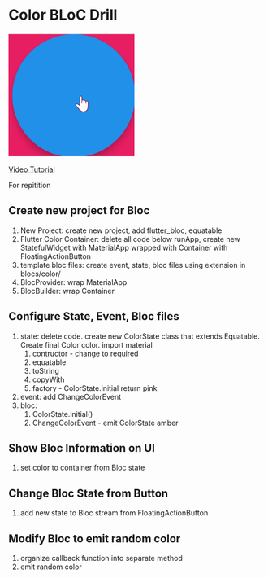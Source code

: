 # Color BLoC Drill

![screenshot](docs/assets/screenshot.gif)

[Video Tutorial](https://youtu.be/drkvsBh2ru8)

For repitition

## Create new project for Bloc

1. New Project: create new project, add flutter_bloc, equatable
1. Flutter Color Container: delete all code below runApp, create new StatefulWidget with MaterialApp wrapped with Container with FloatingActionButton
1. template bloc files: create event, state, bloc files using extension in blocs/color/
1. BlocProvider: wrap MaterialApp 
1. BlocBuilder: wrap Container 

## Configure  State, Event, Bloc files

1. state: delete code. create new ColorState class that extends Equatable.  Create final Color color. import material
    1. contructor - change to required
    1. equatable
    1. toString
    1. copyWith
    1. factory - ColorState.initial return pink
1. event: add ChangeColorEvent
1. bloc: 
    1. ColorState.initial()
    1. ChangeColorEvent - emit ColorState amber

## Show Bloc Information on UI

1. set color to container from Bloc state

## Change Bloc State from Button

1. add new state to Bloc stream from FloatingActionButton

## Modify Bloc to emit random color

1. organize callback function into separate method
2. emit random color
